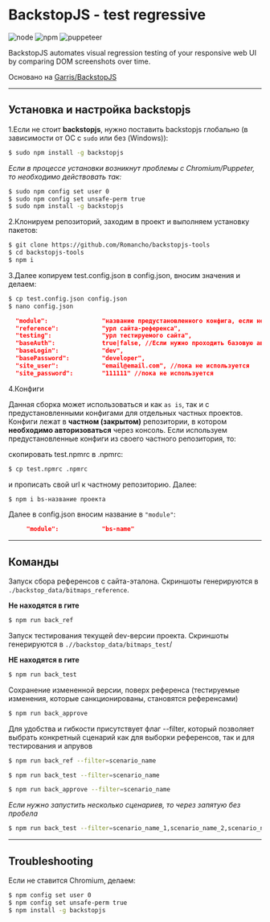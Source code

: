 # BackstopJS - test regressive

![node](https://img.shields.io/badge/node-8.10.0-blue)
![npm](https://img.shields.io/badge/npm-6.4.1-reg)
![puppeteer](https://img.shields.io/badge/puppeteer-1.20.0-orange)

BackstopJS automates visual regression testing of your responsive web UI by comparing DOM screenshots over time.

Основано на [Garris/BackstopJS](https://github.com/garris/BackstopJS)

___________________________________________

## Установка и настройка backstopjs
1.Если не стоит **backstopjs**, нужно поставить backstopjs глобально (в зависимости от ОС c `sudo` или без (Windows)):
```bash
$ sudo npm install -g backstopjs
```
_Если в процессе установки возникнут проблемы с Chromium/Puppeter, то необходимо действовать так:_
```bash
$ sudo npm config set user 0
$ sudo npm config set unsafe-perm true
$ sudo npm install -g backstopjs
```
2.Клонируем репозиторий, заходим в проект и выполняем установку пакетов:
```bash
$ git clone https://github.com/Romancho/backstopjs-tools
$ cd backstopjs-tools
$ npm i
```
3.Далее копируем test.config.json в config.json, вносим значения и делаем:
```bash
$ cp test.config.json config.json
$ nano config.json
```

```json
  "module":               "название предустановленного конфига, если нет, то оставляем пустое",
  "reference":            "урл сайта-референса",
  "testing":              "урл тестируемого сайта",
  "baseAuth":             true|false, //Если нужно проходить базовую авторизацию на сервере, то true
  "baseLogin":            "dev", 
  "basePassword":         "developer",
  "site_user":            "email@email.com", //пока не используется
  "site_password":        "111111" //пока не используется
```

4.Конфиги

Данная сборка может использоваться и как `as is`, так и с предустановленными конфигами для отдельных частных проектов. 
Конфиги лежат в **частном (закрытом)** репозитории, в котором **необходимо авторизоваться** через консоль.
Если используем предустановленные конфиги из своего частного репозитория, то:

скопировать test.npmrc в .npmrc:
```bash
$ cp test.npmrc .npmrc
```
и прописать свой url к частному репозиторию. Далее:
```bash
$ npm i bs-название проекта
```
Далее в config.json вносим название в `"module"`:
```json
     "module":            "bs-name"
```

--------------------------------------------------------------
## Команды

Запуск сбора референсов с сайта-эталона. Скриншоты генерируются в `./backstop_data/bitmaps_reference`. 

**Не находятся в гите**

```bash
$ npm run back_ref
```

Запуск тестирования текущей dev-версии проекта. Скриншоты генерируются в `.//backstop_data/bitmaps_test`/ 

**НЕ находятся в гите**

```bash
$ npm run back_test
```

Сохранение измененной версии, поверх референса (тестируемые изменения, которые санкционированы, становятся референсами)
```bash
$ npm run back_approve
```

Для удобства и гибкости присутствует флаг --filter, который позволяет выбрать конкретный сценарий как для выборки референсов, так и для тестирования и апрувов

```bash
$ npm run back_ref --filter=scenario_name
```
```bash
$ npm run back_test --filter=scenario_name
```
```bash
$ npm run back_approve --filter=scenario_name
```
*Если нужно запустить несколько сценариев, то через запятую без пробела*

```bash
$ npm run back_test --filter=scenario_name_1,scenario_name_2,scenario_name_35
```

-----------------------------------------------------
## Troubleshooting
Если не ставится Chromium, делаем:
```bash
$ npm config set user 0
$ npm config set unsafe-perm true
$ npm install -g backstopjs
```
